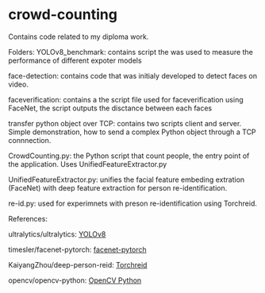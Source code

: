 # crowd-counting
Contains code related to my diploma work.

Folders:
  YOLOv8_benchmark: contains script the was used to measure the performance of different expoter models
  
  face-detection: contains code that was initialy developed to detect faces on video.
  
  faceverification: contains a the script file used for faceverification using FaceNet, the script outputs the disctance between each faces
  
  transfer python object over TCP: contains two scripts client and server. Simple demonstration, how to send a complex Python object through a TCP connnection.

  CrowdCounting.py: the Python script that count people, the entry point of the application. Uses UnifiedFeatureExtractor.py

  UnifiedFeatureExtractor.py: unifies the facial feature embeding extration (FaceNet) with deep feature extraction for person re-identification.

  re-id.py: used for experimnets with preson re-identification using Torchreid.

References:

ultralytics/ultralytics: [YOLOv8](https://github.com/ultralytics/ultralytics)

timesler/facenet-pytorch: [facenet-pytorch](https://github.com/timesler/facenet-pytorch)

KaiyangZhou/deep-person-reid: [Torchreid](https://github.com/KaiyangZhou/deep-person-reid)

opencv/opencv-python: [OpenCV Python](https://github.com/opencv/opencv-python)





